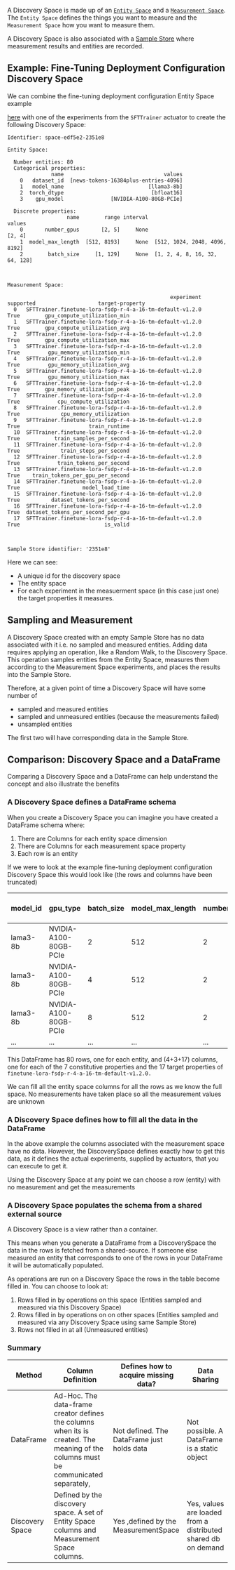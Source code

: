 <!-- markdownlint-disable-next-line first-line-h1 -->
A Discovery Space is made up of an [`Entity Space`](entity-spaces.md) and a
[`Measurement Space`](actuators.md#measurement-space). The `Entity Space`
defines the things you want to measure and the `Measurement Space` how you want
to measure them.

A Discovery Space is also associated with a [Sample Store](data-sharing.md)
where measurement results and entities are recorded.

## Example: Fine-Tuning Deployment Configuration Discovery Space

We can combine the fine-tuning deployment configuration Entity Space example
<!-- markdownlint-disable-next-line descriptive-link-text -->
[here](entity-spaces.md#example-fine-tuning-deployment-configuration) with one
of the experiments from the `SFTTrainer` actuator to create the following
Discovery Space:

<!-- markdownlint-disable line-length -->
```terminaloutput
Identifier: space-edf5e2-2351e8

Entity Space:

  Number entities: 80
  Categorical properties:
              name                                values
    0   dataset_id  [news-tokens-16384plus-entries-4096]
    1   model_name                           [llama3-8b]
    2  torch_dtype                            [bfloat16]
    3    gpu_model               [NVIDIA-A100-80GB-PCIe]

  Discrete properties:
                   name        range interval                         values
    0       number_gpus       [2, 5]     None                         [2, 4]
    1  model_max_length  [512, 8193]     None  [512, 1024, 2048, 4096, 8192]
    2        batch_size     [1, 129]     None  [1, 2, 4, 8, 16, 32, 64, 128]



Measurement Space:

                                                    experiment  supported                    target-property
  0   SFTTrainer.finetune-lora-fsdp-r-4-a-16-tm-default-v1.2.0       True        gpu_compute_utilization_min
  1   SFTTrainer.finetune-lora-fsdp-r-4-a-16-tm-default-v1.2.0       True        gpu_compute_utilization_avg
  2   SFTTrainer.finetune-lora-fsdp-r-4-a-16-tm-default-v1.2.0       True        gpu_compute_utilization_max
  3   SFTTrainer.finetune-lora-fsdp-r-4-a-16-tm-default-v1.2.0       True         gpu_memory_utilization_min
  4   SFTTrainer.finetune-lora-fsdp-r-4-a-16-tm-default-v1.2.0       True         gpu_memory_utilization_avg
  5   SFTTrainer.finetune-lora-fsdp-r-4-a-16-tm-default-v1.2.0       True         gpu_memory_utilization_max
  6   SFTTrainer.finetune-lora-fsdp-r-4-a-16-tm-default-v1.2.0       True        gpu_memory_utilization_peak
  7   SFTTrainer.finetune-lora-fsdp-r-4-a-16-tm-default-v1.2.0       True            cpu_compute_utilization
  8   SFTTrainer.finetune-lora-fsdp-r-4-a-16-tm-default-v1.2.0       True             cpu_memory_utilization
  9   SFTTrainer.finetune-lora-fsdp-r-4-a-16-tm-default-v1.2.0       True                      train_runtime
  10  SFTTrainer.finetune-lora-fsdp-r-4-a-16-tm-default-v1.2.0       True           train_samples_per_second
  11  SFTTrainer.finetune-lora-fsdp-r-4-a-16-tm-default-v1.2.0       True             train_steps_per_second
  12  SFTTrainer.finetune-lora-fsdp-r-4-a-16-tm-default-v1.2.0       True            train_tokens_per_second
  13  SFTTrainer.finetune-lora-fsdp-r-4-a-16-tm-default-v1.2.0       True    train_tokens_per_gpu_per_second
  14  SFTTrainer.finetune-lora-fsdp-r-4-a-16-tm-default-v1.2.0       True                    model_load_time
  15  SFTTrainer.finetune-lora-fsdp-r-4-a-16-tm-default-v1.2.0       True          dataset_tokens_per_second
  16  SFTTrainer.finetune-lora-fsdp-r-4-a-16-tm-default-v1.2.0       True  dataset_tokens_per_second_per_gpu
  17  SFTTrainer.finetune-lora-fsdp-r-4-a-16-tm-default-v1.2.0       True                           is_valid



Sample Store identifier: '2351e8'
```
<!-- markdownlint-enable line-length -->

Here we can see:

- A unique id for the discovery space
- The entity space
- For each experiment in the measuerment space (in this case just one) the
  target properties it measures.

## Sampling and Measurement

A Discovery Space created with an empty Sample Store has no data associated with
it i.e. no sampled and measured entities. Adding data requires applying an
operation, like a Random Walk, to the Discovery Space. This operation samples
entities from the Entity Space, measures them according to the Measurement Space
experiments, and places the results into the Sample Store.

Therefore, at a given point of time a Discovery Space will have some number of

- sampled and measured entities
- sampled and unmeasured entities (because the measurements failed)
- unsampled entities

The first two will have corresponding data in the Sample Store.

## Comparison: Discovery Space and a DataFrame

Comparing a Discovery Space and a DataFrame can help understand the concept and
also illustrate the benefits

### A Discovery Space defines a DataFrame schema

When you create a Discovery Space you can imagine you have created a DataFrame
schema where:

1. There are Columns for each entity space dimension
2. There are Columns for each measurement space property
3. Each row is an entity

If we were to look at the example fine-tuning deployment configuration Discovery
Space this would look like (the rows and columns have been truncated)

<!-- markdownlint-disable line-length -->
| model_id | gpu_type              | batch_size | model_max_length | number_gpus | ... | finetune-lora-fsdp-r-4-a-16-tm-default-v1.2.0.dataset_tokens_per_second | finetune-lora-fsdp-r-4-a-16-tm-default-v1.2.0.gpu_memory_utilization_peak | ... |
| -------- | --------------------- | ---------- | ---------------- | ----------- | --- | ----------------------------------------------------------------------- | ------------------------------------------------------------------------- | --- |
| lama3-8b | NVIDIA-A100-80GB-PCIe | 2          | 512              | 2           | ... | UNK                                                                     | UNK                                                                       | ... |
| lama3-8b | NVIDIA-A100-80GB-PCIe | 4          | 512              | 2           | ... | UNK                                                                     | UNK                                                                       | ... |
| lama3-8b | NVIDIA-A100-80GB-PCIe | 8          | 512              | 2           | ... | UNK                                                                     | UNK                                                                       | ... |
| ...      | ...                   | ...        | ...              | ...         | ... | ...                                                                     | ...                                                                       | ... |
<!-- markdownlint-enable line-length -->

This DataFrame has 80 rows, one for each entity, and (4+3+17) columns, one for
each of the 7 constitutive properties and the 17 target properties of
`finetune-lora-fsdp-r-4-a-16-tm-default-v1.2.0.`

We can fill all the entity space columns for all the rows as we know the full
space. No measurements have taken place so all the measurement values are
unknown

### A Discovery Space defines how to fill all the data in the DataFrame

In the above example the columns associated with the measurement space have no
data. However, the DiscoverySpace defines exactly how to get this data, as it
defines the actual experiments, supplied by actuators, that you can execute to
get it.

Using the Discovery Space at any point we can choose a row (entity) with no
measurement and get the measurements

### A Discovery Space populates the schema from a shared external source

A Discovery Space is a view rather than a container.

This means when you generate a DataFrame from a DiscoverySpace the data in the
rows is fetched from a shared-source. If someone else measured an entity that
corresponds to one of the rows in your DataFrame it will be automatically
populated.

As operations are run on a Discovery Space the rows in the table become filled
in. You can choose to look at:

1. Rows filled in by operations on this space (Entities sampled and measured via
   this Discovery Space)
2. Rows filled in by operations on on other spaces (Entities sampled and
   measured via any Discovery Space using same Sample Store)
3. Rows not filled in at all (Unmeasured entities)

### Summary

<!-- markdownlint-disable line-length -->
| Method          | Column Definition                                                                                                                   | Defines how to acquire missing data?       | Data Sharing                                                  |
| --------------- | ----------------------------------------------------------------------------------------------------------------------------------- | ------------------------------------------ | ------------------------------------------------------------- |
| DataFrame       | Ad-Hoc. The data-frame creator defines the columns when its is created. The meaning of the columns must be communicated separately, | Not defined. The DataFrame just holds data | Not possible. A DataFrame is a static object                  |
| Discovery Space | Defined by the discovery space. A set of Entity Space columns and Measurement Space columns.                                        | Yes ,defined by the MeasurementSpace       | Yes, values are loaded from a distributed shared db on demand |
<!-- markdownlint-enable line-length -->